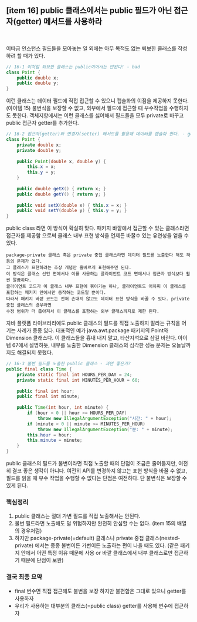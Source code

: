 ## [item 16] public 클래스에서는 public 필드가 아닌 접근자(getter) 메서드를 사용하라

<br>

이따금 인스턴스 필드들을 모아놓는 일 외에는 아무 목적도 없는 퇴보한 클래스를 작성하려 할 때가 있다.

```java
// 16-1 이처럼 퇴보한 클래스는 public이어서는 안된다! - bad
class Point {
    public double x;
    public double y;
}
```

이런 클래스는 데이터 필드에 직접 접근할 수 있으니 캡슐화의 이점을 제공하지 못한다. (아이템 15)
불변식을 보장할 수 없고, 외부에서 필드에 접근할 때 부수작업을 수행하지도 못한다.
객체지향에서는 이런 클래스를 싫어해서 필드들을 모두 private로 바꾸고 public 접근자 getter를 추가한다.



```java
// 16-2 접근자(getter)와 변경자(setter) 메서드를 활용해 데이터를 캡슐화 한다. - good
class Point {
    private double x;
    private double y;
    
    public Point(double x, double y) {
        this.x = x;
        this.y = y;
    }
    
    public double getX() { return x; }
    public double getY() { return y; }
    
    public void setX(double x) { this.x = x; }
    public void setY(double y) { this.y = y; }
}
```

public class 라면 이 방식이 확실히 맞다. 패키지 바깥에서 접근할 수 있는 클래스라면 접근자를 제공함
으로써 클래스 내부 표현 방식을 언제든 바꿀수 있는 유연성을 얻을 수 있다.

```
package-private 클래스 혹은 private 중첩 클래스라면 데이터 필드를 노출한다 해도 하등의 문제가 없다.
그 클래스가 표현하려는 추상 개념만 올바르게 표현해주면 된다. 
이 방식은 클래스 선언 면에서나 이를 사용하는 클라이언트 코드 면에서나 접근자 방식보다 훨씬 깔끔하다.
클라이언트 코드가 이 클래스 내부 표현에 묶이기는 하나, 클라이언트도 어차피 이 클래스를 포함하는 패키지 안에서만 동작하는 코드일 뿐이다.
따라서 패키지 바깥 코드는 전혀 손대지 않고도 데이터 표현 방식을 바꿀 수 있다. private 중첩 클래스의 경우라면
수정 범위가 더 좁아져서 이 클래스를 포함하는 외부 클래스까지로 제한 된다.
```

자바 플랫폼 라이브러리에도 public 클래스의 필드를 직접 노출하지 말라는 규칙을 어기는 사례가 종종 있다.
대표적인 예가 java.awt.package 패키지의 Point와 Dimension 클래스다. 이 클래스들을 흉내 내지 말고, 타산지석으로 삼길 바란다.
아이템 67에서 설명하듯, 내부를 노출한 Dimension 클래스의 심각한 성능 문제는 오늘날까지도 해결되지 못했다.

```java
// 16-3 불변 필드를 노출한 public 클래스 - 과연 좋은가?
public final class Time {
    private static final int HOURS_PER_DAY = 24;
    private static final int MINUTES_PER_HOUR = 60;
    
    public final int hour;
    public final int minute;
    
    public Time(int hour, int minute) {
        if (hour < 0 || hour >= HOURS_PER_DAY)
            throw new IllegalArgumentException("시간: " + hour);
        if (minute < 0 || minute >= MINUTES_PER_HOUR)
            throw new IllegalArgumentException("분: " + minute);
        this.hour = hour;
        this.minute = minute;
    }
}
```

public 클래스의 필드가 불변이라면 직접 노출할 때의 단점이 조금은 줄어들지만, 여전히 결코 좋은 생각이 아니다.
여전히 API를 변경하지 않고는 표현 방식을 바꿀 수 없고, 필드를 읽을 때 부수 작업을 수행할 수 없다는 단점은 여전하다.
단 불변식은 보장할 수 있게 된다. 


### 핵심정리
1. public 클래스는 절대 가변 필드를 직접 노출해서는 안된다.   
2. 불변 필드라면 노출해도 덜 위험하지만 완전히 안심할 수는 없다. (item 15의 배열의 경우처럼)  
3. 하지만 package-private(=default) 클래스나 private 중첩 클래스(nested-private) 에서는 종종 불변이든 가변이든 노출하는 편이 나을 때도 있다.
   (같은 패키지 안에서 어떤 특정 이유 때문에 사용 or 바깥 클래스에서 내부 클래스로만 접근하기 때문에 단점이 보완)


### 결국 최종 요약
- final 변수면 직접 접근해도 불변을 보장 하지만 불편함은 그대로 있으니 getter를 사용하자
- 우리가 사용하는 대부분의 클래스(=public class) getter를 사용해 변수에 접근하자
